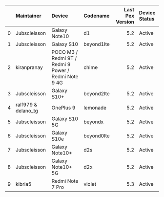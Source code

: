 |    | Maintainer          | Device                                               | Codename   |   Last Pex Version | Device Status   |
|---:|:--------------------|:-----------------------------------------------------|:-----------|-------------------:|:----------------|
|  0 | Jubscleisson        | Galaxy Note10                                        | d1         |                5.2 | Active          |
|  1 | Jubscleisson        | Galaxy S10                                           | beyond1lte |                5.2 | Active          |
|  2 | kiranpranay         | POCO M3 / Redmi 9T / Redmi 9 Power / Redmi Note 9 4G | chime      |                5.2 | Active          |
|  3 | Jubscleisson        | Galaxy S10+                                          | beyond2lte |                5.2 | Active          |
|  4 | ralf979 & delano_tg | OnePlus 9                                            | lemonade   |                5.2 | Active          |
|  5 | Jubscleisson        | Galaxy S10 5G                                        | beyondx    |                5.2 | Active          |
|  6 | Jubscleisson        | Galaxy S10e                                          | beyond0lte |                5.2 | Active          |
|  7 | Jubscleisson        | Galaxy Note10+                                       | d2s        |                5.2 | Active          |
|  8 | Jubscleisson        | Galaxy Note10+ 5G                                    | d2x        |                5.2 | Active          |
|  9 | kibria5             | Redmi Note 7 Pro                                     | violet     |                5.3 | Active          |